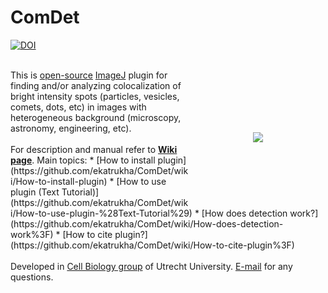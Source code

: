 ComDet
===

[![DOI](https://zenodo.org/badge/DOI/10.5281/zenodo.4281064.svg)](https://doi.org/10.5281/zenodo.4281064)

<br />
<img src="http://katpyxa.info/software/ComDet/comdet_emblem.png" align="right" style="padding:100px"/> This is <a href="http://www.gnu.org/licenses/gpl.html">open-source</a> <a href='http://rsbweb.nih.gov/ij/'>ImageJ</a> plugin for finding and/or analyzing colocalization of bright intensity spots (particles, vesicles, comets, dots, etc) in images with heterogeneous background (microscopy, astronomy, engineering, etc).
<br />
<br />
For description and manual refer to <a href="https://github.com/ekatrukha/ComDet/wiki"><strong>Wiki page</strong></a>.  
Main topics:
* [How to install plugin](https://github.com/ekatrukha/ComDet/wiki/How-to-install-plugin)
* [How to use plugin (Text Tutorial)](https://github.com/ekatrukha/ComDet/wiki/How-to-use-plugin-%28Text-Tutorial%29)
* [How does detection work?](https://github.com/ekatrukha/ComDet/wiki/How-does-detection-work%3F)
* [How to cite plugin?](https://github.com/ekatrukha/ComDet/wiki/How-to-cite-plugin%3F)
<br />
<br />
Developed in <a href='http://cellbiology.science.uu.nl/'>Cell Biology group</a> of Utrecht University.  
<a href="mailto:katpyxa@gmail.com">E-mail</a> for any questions.

